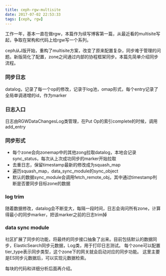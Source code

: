 ```yaml
---
title: ceph-rgw-multisite
date: 2017-07-02 22:53:33
tags: [ceph, rgw]
---
```


工作一年，基本一直在做rgw，本篇作为续写博客第一篇，从最近看的multisite写起，争取在架构和代码上给rgw写一个系列。

ceph从J版开始，重构了multisite方案，改变了原来配置复杂，同步难于管理的问题。新版简化了配置，zone之间通过内部的协程框架同步。本篇先简单介绍同步流程。

<!-- more -->

### 同步日志

datalog，记录了每一个op的修改，记录于log池，omap形式，每个entry记录了全局单调递增的id，作为marker

### 日志入口

日志由RGWDataChangesLog类管理，在Put Op的索引complete的时候，调用add_entry

### 同步形式

* 每个zone会向zonemap中的其他zong拉取datalog，本地会记录sync_status，每次从上次成功同步的marker开始拉取
* 去重日志，保留timestamp最新的修改成为squash_map
* 遍历squash_map，data_sync_module的sync_object
* 默认的数据sync_module会调用fetch_remote_obj，其中通过timestamp判断是否要同步目标zone的数据

### log trim

随着数据修改，datalog会不断变大，每隔一段时间，日志会询问所有zone，计算得最小的同步marker，把该marker之前的日志trim掉

### data sync module

社区扩展了同步的功能，将最终的同步接口抽象了出来。目前包括默认的数据同步，ElasticSearch同步元数据，Log类，用于打印日志测试。
每个zone可以配置tier_type表示同步类型，这个zone下的网关就会启动对应的同步功能。
这里主要是ES同步元数据后，可以实现元数据检索。


每块的代码和详细分析后面再介绍。
